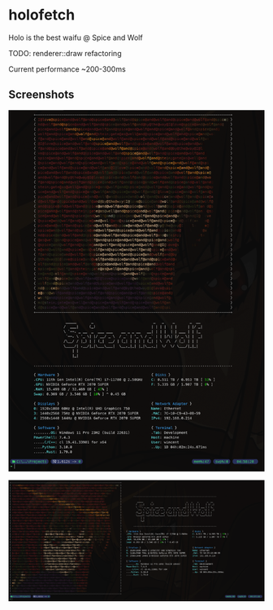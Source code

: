 # holofetch

Holo is the best waifu @ Spice and Wolf

TODO: renderer::draw refactoring

Current performance ~200-300ms

## Screenshots

![portrait mode](./screenshots/portrait_mode.png)

![landscape mode](./screenshots/landscape_mode.png)
